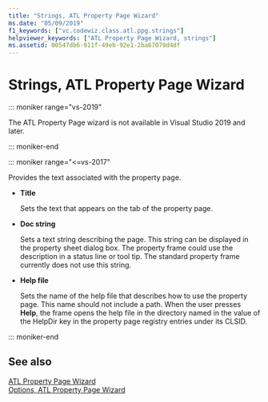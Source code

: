 ```yaml
---
title: "Strings, ATL Property Page Wizard"
ms.date: "05/09/2019"
f1_keywords: ["vc.codewiz.class.atl.ppg.strings"]
helpviewer_keywords: ["ATL Property Page Wizard, strings"]
ms.assetid: 00547db6-911f-49eb-92e1-2ba67079d4df
---
```

# Strings, ATL Property Page Wizard

::: moniker range="vs-2019"

The ATL Property Page wizard is not available in Visual Studio 2019 and later.

::: moniker-end

::: moniker range="<=vs-2017"

Provides the text associated with the property page.

- **Title**

   Sets the text that appears on the tab of the property page.

- **Doc string**

   Sets a text string describing the page. This string can be displayed in the property sheet dialog box. The property frame could use the description in a status line or tool tip. The standard property frame currently does not use this string.

- **Help file**

   Sets the name of the help file that describes how to use the property page. This name should not include a path. When the user presses **Help**, the frame opens the help file in the directory named in the value of the HelpDir key in the property page registry entries under its CLSID.

::: moniker-end

## See also

[ATL Property Page Wizard](../../atl/reference/atl-property-page-wizard.md)<br/>
[Options, ATL Property Page Wizard](../../atl/reference/options-atl-property-page-wizard.md)
